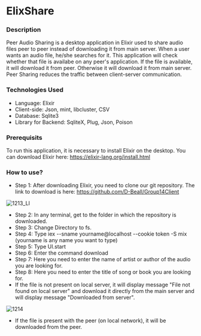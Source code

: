 # ElixShare
### Description
Peer Audio Sharing is a desktop application in Elixir used to share audio files peer to peer instead of downloading it from main server. When a user wants an audio file, he/she searches for it. This application will check whether that file is availabe on any  peer's application. If the file is available, it will download it from peer. Otherwise it will download it from main server. Peer Sharing reduces the traffic between client-server communication.
### Technologies Used
* Language: Elixir
* Client-side: Json, mint, libcluster, CSV
* Database: Sqlite3
* Library for Backend: SqliteX, Plug, Json, Poison
### Prerequisits
To run this application, it is necessary to install Elixir on the desktop. You can download Elixir here: https://elixir-lang.org/install.html
### How to use?
* Step 1: After downloading Elixir, you need to clone our git repository. The link to download is here: https://github.com/D-Beall/Group14Client

![1213_LI](https://user-images.githubusercontent.com/55159894/69183154-6f087a00-0ae0-11ea-8276-c421666414fc.jpg)


* Step 2: In any terminal, get to the folder in which the repository is downloaded.
* Step 3: Change Directory to fs.
* Step 4: Type iex --sname yourname@localhost --cookie token -S mix          (yourname is any name you want to type)
* Step 5: Type UI.start
* Step 6: Enter the command download
* Step 7: Here you need to enter the name of artist or author of the audio you are looking for.
* Step 8: Here you need to enter the title of song or book you are looking for.
* If the file is not present on local server, it will display message "File not found on local server" and download it directly from the main server and will display message "Downloaded from server".

![1214](https://user-images.githubusercontent.com/55159894/69186510-9eba8080-0ae6-11ea-85b7-74cae69583b4.jpg)

* If the file is present with the peer (on local network), it will be downloaded from the peer.








